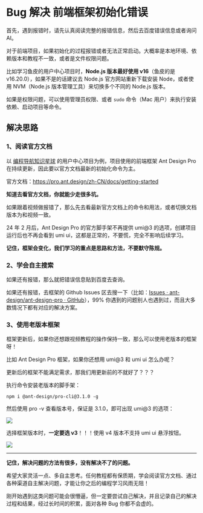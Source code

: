 # Bug 解决  前端框架初始化错误

首先，遇到报错时，请先认真阅读完整的报错信息，然后去百度错误信息或者询问 AI。

对于前端项目，如果初始化的过程报错或者无法正常启动。大概率是本地环境、依赖版本和教程不一致，或者是文件权限问题。

比如学习鱼皮的用户中心项目时，**Node.js 版本最好使用 v16**（鱼皮的是 v16.20.0），如果不是的话建议去 Node.js 官方网站重新下载安装 Node，或者使用 NVM（Node.js 版本管理工具）来切换多个不同的 Node.js 版本。

如果是权限问题，可以使用管理员权限、或者 `sudo` 命令（Mac 用户）来执行安装依赖、启动项目等命令。



## 解决思路

### 1、阅读官方文档

以 [编程导航知识星球](https://yuyuanweb.feishu.cn/wiki/VC1qwmX9diCBK3kidyec74vFnde) 的用户中心项目为例，项目使用的前端框架 Ant Design Pro 在持续更新，因此要以官方文档最新的初始化命令为主。

官方文档：https://pro.ant.design/zh-CN/docs/getting-started

**知道去看官方文档，你就能少走很多坑。**

如果跟着视频做报错了，那么先去看最新官方文档上的命令和用法，或者切换文档版本为和视频一致。

24 年 2 月后，Ant Design Pro 的官方脚手架不再提供 umi@3 的选项，创建项目运行后也不再会看到 umi ui，这都是正常的，不要慌，完全不影响后续学习。

**记住，框架会变化，我们学习的重点是思路和方法，不要默守陈规。**



### 2、学会自主搜索

如果还有报错，那么就把错误信息贴到百度去查询。

如果还有报错，去框架的 Github Issues 区去搜一下（比如：[Issues · ant-design/ant-design-pro · GitHub](https://github.com/ant-design/ant-design-pro/issues)），99% 你遇到的问题别人也遇到过，而且大多数情况下都有对应的解决方案。



### 3、使用老版本框架

框架更新后，如果你还想跟视频教程的操作保持一致，那么可以使用老版本的框架呀！

比如 Ant Design Pro 框架，如果你还想用 umi@3 和 umi ui 怎么办呢？

更新后的框架不能满足需求，那我们用更新前的不就好了？？？

执行命令安装老版本的脚手架：

```shell
npm i @ant-design/pro-cli@3.1.0 -g
```



然后使用 pro -v 查看版本号，保证是 3.1.0，即可出现 umi@3 的选项：

![](https://pic.yupi.icu/5563/202404161728141.png)



选择框架版本时，**一定要选 v3**！！！使用 v4 版本不支持 umi ui 悬浮按钮。

![](https://pic.yupi.icu/5563/202404161728109.png)



------



**记住，解决问题的方法有很多，没有解决不了的问题。**

希望大家灵活一点、多自主思考。任何教程都有保质期，学会阅读官方文档、通过各种渠道自主解决问题，才能让你之后的编程学习风雨无阻！

刚开始遇到这类问题可能会很懵逼，但一定要尝试自己解决，并且记录自己的解决过程和结果，经过长时间的积累，面对各种 Bug 你都不会虚的。